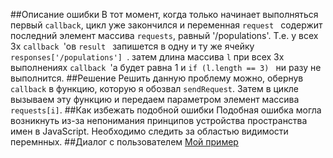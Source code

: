 ##Описание ошибки
В тот момент, когда только начинает выполняться первый ```callback```, цикл уже закончился и перeменная  ```request ``` содержит последний  элемент массива ```requests```, равный '/populations'. Т.е. у всех 3х  ```callback ```'ов  ```result ``` запишется в одну и ту же ячейку  ```responses['/populations'] ```. затем длина массива ```l``` при всех 3х выполнениях  ```callback ```'а будет равна 1 и  ```if (l.length == 3) ``` ни разу не выполнится.
##Решение
Решить данную проблему можно, обернув ```callback``` в функцию, которую я обозвал ```sendRequest```. Затем в цикле вызываем эту функцию и передаем параметром элемент массива ```requests[i]```.
##Как избежать подобной ошибки
Подобная ошибка могла возникнуть из-за непонимания принципов устройства пространства имен в JavaScript. Необходимо следить за областью видимости перемнных.
##Диалог с пользователем
[Мой пример](http://urkass.github.io/API-Yandex/)
